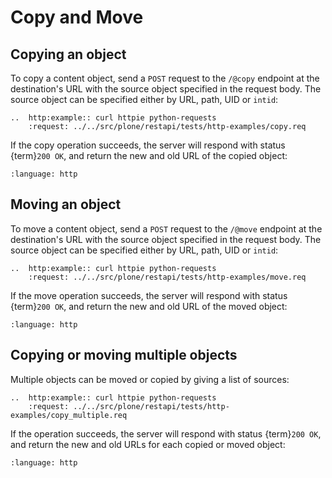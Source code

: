 # Copy and Move


## Copying an object

To copy a content object, send a `POST` request to the `/@copy` endpoint at the destination's URL with the source object specified in the request body.
The source object can be specified either by URL, path, UID or `intid`:

```{eval-rst}
..  http:example:: curl httpie python-requests
    :request: ../../src/plone/restapi/tests/http-examples/copy.req
```

If the copy operation succeeds, the server will respond with status {term}`200 OK`, and return the new and old URL of the copied object:

```{literalinclude} ../../src/plone/restapi/tests/http-examples/copy.resp
:language: http
```


## Moving an object

To move a content object, send a `POST` request to the `/@move` endpoint at the destination's URL with the source object specified in the request body.
The source object can be specified either by URL, path, UID or `intid`:

```{eval-rst}
..  http:example:: curl httpie python-requests
    :request: ../../src/plone/restapi/tests/http-examples/move.req
```

If the move operation succeeds, the server will respond with status {term}`200 OK`, and return the new and old URL of the moved object:

```{literalinclude} ../../src/plone/restapi/tests/http-examples/move.resp
:language: http
```


## Copying or moving multiple objects

Multiple objects can be moved or copied by giving a list of sources:

```{eval-rst}
..  http:example:: curl httpie python-requests
    :request: ../../src/plone/restapi/tests/http-examples/copy_multiple.req
```

If the operation succeeds, the server will respond with status {term}`200 OK`, and return the new and old URLs for each copied or moved object:

```{literalinclude} ../../src/plone/restapi/tests/http-examples/copy_multiple.resp
:language: http
```
